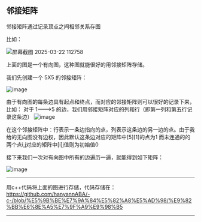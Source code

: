 ## 邻接矩阵
邻接矩阵通过记录顶点之间相邻关系存图

比如：


![屏幕截图 2025-03-22 112758](https://github.com/user-attachments/assets/4d48dfc3-dc46-4067-8d78-c956011c8eb8)


上面的图是一个有向图，这种图就能很好的用邻接矩阵存储。


我们先创建一个 5X5 的邻接矩阵：

![image](https://github.com/user-attachments/assets/64796145-bec5-4d8d-b25d-4f9744bfa779)


由于有向图的每条边具有起点和终点，而对应的邻接矩阵则可以很好的记录下来，比如：
    对于 1--->5 的边，我们用邻接矩阵对应的列和行（即第一列和第五行记录这条边）
![image](https://github.com/user-attachments/assets/af8649a2-89af-4f88-9db3-7cd436463006)


在这个邻接矩阵中：行表示一条边指向的点，列表示这条边的另一边的点。由于我给的无向图没有边权，因此默认这条边对应的矩阵中[5][1]的点为1
而未连通的的两个点i,j对应的矩阵中[i][j](或者[j][i])值则为初始值0

接下来我们一次对有向图中所有的边遍历一遍，就能得到如下矩阵：

![image](https://github.com/user-attachments/assets/f9443d5b-5d1a-48f3-a10f-621c809416a2)
_________________________________________________________________________________

用c++代码将上面的图进行存储，代码存储在：
https://github.com/hanyannABA/-c-/blob/%E5%9B%BE%E7%9A%84%E5%82%A8%E5%AD%98/%E9%82%BB%E6%8E%A5%E7%9F%A9%E9%98%B5
_________________________________________________________________________________
